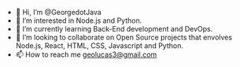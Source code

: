 - 👋 Hi, I’m @GeorgedotJava
- 👀 I’m interested in Node.js and Python.
- 🌱 I’m currently learning Back-End development and DevOps.
- 💞️ I’m looking to collaborate on Open Source projects that envolves Node.js, React, HTML, CSS, Javascript and Python.
- 📫 How to reach me geolucas3@gmail.com 

<!---
GeorgedotJava/GeorgedotJava is a ✨ special ✨ repository because its `README.md` (this file) appears on your GitHub profile.
You can click the Preview link to take a look at your changes.
--->
